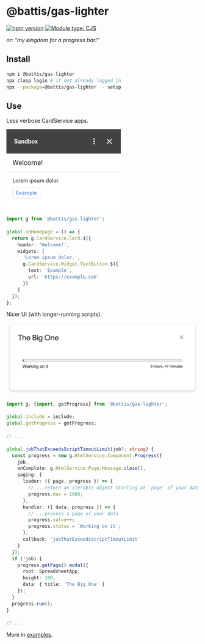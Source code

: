 # @battis/gas-lighter

[![npm version](https://badge.fury.io/js/@battis%2Fgas-lighter.svg)](https://badge.fury.io/js/@battis%2Fgas-lighter)
[![Module type: CJS](https://img.shields.io/badge/module%20type-cjs-brightgreen)](https://nodejs.org/api/modules.html#modules-commonjs-modules)

_or: "my kingdom for a progress bar!"_

## Install

```bash
npm i @battis/gas-lighter
npx clasp login # if not already logged in
npx --package=@battis/gas-lighter -- setup
```

## Use

Less verbose CardService apps.

<img src="./images/cardservice.png" width="300"/>

```ts
import g from '@battis/gas-lighter';

global.onHomepage = () => {
  return g.CardService.Card.$({
    header: 'Welcome!',
    widgets: [
      'Lorem ipsum dolor.',
      g.CardService.Widget.TextButton.$({
        text: 'Example',
        url: 'https://example.com'
      })
    ]
  });
};
```

Nicer UI (with longer-running scripts).

<img src="./images/progress.png" width="569"/>

```ts
import g, {import, getProgress} from '@battis/gas-lighter';

global.include = include;
global.getProgress = getProgress;

// ...

global.jobThatExceedsScriptTimoutLimit(job?: string) {
  const progress = new g.HtmlService.Component.Progress({
    job,
    onComplete: g.HtmlService.Page.Message.close(),
    paging: {
      loader: ({ page, progress }) => {
        // ...return an iterable object starting at `page` of your data to be processed by `handler()`
        progress.max = 1000;
      },
      handler: ({ data, progress }) => {
        // ...process a page of your data
        progress.value++;
        progress.status = `Working on it`;
      },
      callback: 'jobThatExceedsScriptTimoutLimit'
    }
  });
  if (!job) {
    progress.getPage().modal({
      root: SpreadsheetApp,
      height: 100,
      data: { title: 'The Big One' }
    });
  }
  progress.run();
}

// ...

```

More in [examples](./examples).
